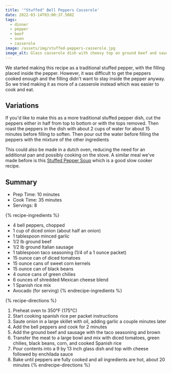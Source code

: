 ```yaml
---
title: '"Stuffed" Bell Peppers Casserole'
date: 2022-03-14T03:00:37.508Z
tags:
  - dinner
  - pepper
  - beef
  - oven
  - casserole
image: /assets/img/stuffed-peppers-casserole.jpg
image_alt: Glass casserole dish with cheesy top on ground beef and sauce.
---
```

We started making this recipe as a traditional stuffed pepper, with the filling placed inside the pepper. However, it was difficult to get the peppers cooked enough and the filling didn't want to stay inside the pepper anyway. So we tried making it as more of a casserole instead which was easier to cook and eat.

## Variations
If you'd like to make this as a more traditional stuffed pepper dish, cut the peppers either in half from top to bottom or with the tops removed. Then roast the peppers in the dish with about 2 cups of water for about 15 minutes before filling to soften. Then pour out the water before filling the peppers with the mixture of the other ingredients

This could also be made in a dutch oven, reducing the need for an additional pan and possibly cooking on the stove. A similar meal we've made before is this [Stuffed Pepper Soup](https://www.recipesthatcrock.com/slow-cooker-stuffed-pepper-soup/#recipe) which is a good slow cooker recipe.

## Summary
- Prep Time: 10 minutes
- Cook Time: 35 minutes
- Servings: 8

{% recipe-ingredients %}
- 4 bell peppers, chopped
- 1 cup of diced onion (about half an onion)
- 1 tablespoon minced garlic
- 1/2 lb ground beef
- 1/2 lb ground Italian sausage
- 1 tablespoon taco seasoning (1/4 of a 1 ounce packet)
- 15 ounce can of diced tomatoes
- 15 ounce cans of sweet corn kernels
- 15 ounce can of black beans
- 4 ounce cans of green chilies
- 6 ounces of shredded Mexican cheese blend
- 1 Spanish rice mix
- Avocado (for serving)
{% endrecipe-ingredients %}

{% recipe-directions %}
1. Preheat oven to 350°F (175°C)
1. Start cooking spanish rice per packet instructions
1. Saute onion in a large skillet with oil, adding garlic a couple minutes later
1. Add the bell peppers and cook for 2 minutes
1. Add the ground beef and sausage with the taco seasoning and brown
1. Transfer the meat to a large bowl and mix with diced tomatoes, green chilies, black beans, corn, and cooked Spanish rice
1. Pour contents into a 9 by 13 inch glass dish and top with cheese followed by enchilada sauce
1. Bake until peppers are fully cooked and all ingredients are hot, about 20 minutes
{% endrecipe-directions %}
